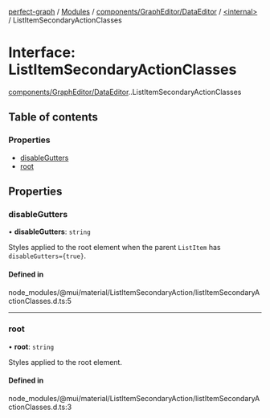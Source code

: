 [perfect-graph](../README.md) / [Modules](../modules.md) / [components/GraphEditor/DataEditor](../modules/components_GraphEditor_DataEditor.md) / [<internal\>](../modules/components_GraphEditor_DataEditor._internal_.md) / ListItemSecondaryActionClasses

# Interface: ListItemSecondaryActionClasses

[components/GraphEditor/DataEditor](../modules/components_GraphEditor_DataEditor.md).[<internal>](../modules/components_GraphEditor_DataEditor._internal_.md).ListItemSecondaryActionClasses

## Table of contents

### Properties

- [disableGutters](components_GraphEditor_DataEditor._internal_.ListItemSecondaryActionClasses.md#disablegutters)
- [root](components_GraphEditor_DataEditor._internal_.ListItemSecondaryActionClasses.md#root)

## Properties

### disableGutters

• **disableGutters**: `string`

Styles applied to the root element when the parent `ListItem` has `disableGutters={true}`.

#### Defined in

node_modules/@mui/material/ListItemSecondaryAction/listItemSecondaryActionClasses.d.ts:5

___

### root

• **root**: `string`

Styles applied to the root element.

#### Defined in

node_modules/@mui/material/ListItemSecondaryAction/listItemSecondaryActionClasses.d.ts:3

